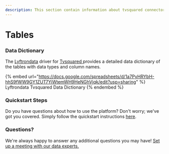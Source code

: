 ```yaml
---
description: This section contain information about tvsquared connector tables information
---
```


# Tables

### Data Dictionary

The [Lyftrondata](https://www.lyftrondata.com/) driver for [Tvsquared](https://www.lyftrondata.com/integration/tvsquared/)[ ](https://www.lyftrondata.com/integration/tvsquared/)provides a detailed data dictionary of the tables with data types and column names.

{% embed url="https://docs.google.com/spreadsheets/d/1a7PyHRYbH-hhS9fWW9GY1ZUT7YiWtemWH9HeNGhVjqk/edit?usp=sharing" %}
Lyftrondata Tvsquared Data Dictionary
{% endembed %}

### Quickstart Steps

Do you have questions about how to use the platform? Don't worry; we've got you covered. Simply follow the quickstart instructions [here](../../../../quickstart-steps.md).

### Questions? <a href="#questions" id="questions"></a>

We're always happy to answer any additional questions you may have! [Set up a meeting with our data experts.](https://www.lyftrondata.com/book-a-meeting/)

